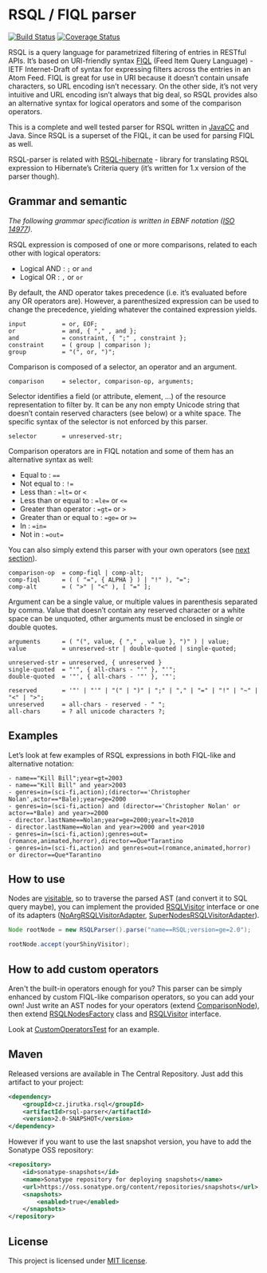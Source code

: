 RSQL / FIQL parser
==================
[![Build Status](https://travis-ci.org/jirutka/rsql-parser.png)](https://travis-ci.org/jirutka/rsql-parser) [![Coverage Status](https://coveralls.io/repos/jirutka/rsql-parser/badge.png)](https://coveralls.io/r/jirutka/rsql-parser)

RSQL is a query language for parametrized filtering of entries in RESTful APIs. It’s based on URI-friendly syntax
[FIQL](http://tools.ietf.org/html/draft-nottingham-atompub-fiql-00) (Feed Item Query Language) - IETF Internet-Draft of
syntax for expressing filters across the entries in an Atom Feed. FIQL is great for use in URI because it doesn’t
contain unsafe characters, so URL encoding isn’t necessary. On the other side, it’s not very intuitive and URL encoding
isn’t always that big deal, so RSQL provides also an alternative syntax for logical operators and some of the comparison
operators.

This is a complete and well tested parser for RSQL written in [JavaCC](http://javacc.java.net/) and Java. Since RSQL is
a superset of the FIQL, it can be used for parsing FIQL as well.

RSQL-parser is related with [RSQL-hibernate](https://github.com/jirutka/rsql-hibernate) - library for translating RSQL
expression to Hibernate’s Criteria query (it’s written for 1.x version of the parser though).


Grammar and semantic
--------------------
_The following grammar specification is written in EBNF notation ([ISO 14977](http://www.cl.cam.ac.uk/~mgk25/iso-14977.pdf))._

RSQL expression is composed of one or more comparisons, related to each other with logical operators:

* Logical AND : `;` or ` and `
* Logical OR : `,` or ` or `

By default, the AND operator takes precedence (i.e. it’s evaluated before any OR operators are). However, a
parenthesized expression can be used to change the precedence, yielding whatever the contained expression yields.

    input          = or, EOF;
    or             = and, { "," , and };
    and            = constraint, { ";" , constraint };
    constraint     = ( group | comparison );
    group          = "(", or, ")";

Comparison is composed of a selector, an operator and an argument.

    comparison     = selector, comparison-op, arguments;

Selector identifies a field (or attribute, element, …) of the resource representation to filter by. It can be any non
empty Unicode string that doesn’t contain reserved characters (see below) or a white space. The specific syntax of the
selector is not enforced by this parser.

    selector       = unreserved-str;

Comparison operators are in FIQL notation and some of them has an alternative syntax as well:

* Equal to : `==`
* Not equal to : `!=`
* Less than : `=lt=` or `<`
* Less than or equal to : `=le=` or `<=`
* Greater than operator : `=gt=` or `>`
* Greater than or equal to : `=ge=` or `>=`
* In : `=in=`
* Not in : `=out=`

You can also simply extend this parser with your own operators (see [next section](#how-to-add-custom-operators)).

    comparison-op  = comp-fiql | comp-alt;
    comp-fiql      = ( ( "=", { ALPHA } ) | "!" ), "=";
    comp-alt       = ( ">" | "<" ), [ "=" ];

Argument can be a single value, or multiple values in parenthesis separated by comma. Value that doesn’t contain any
reserved character or a white space can be unquoted, other arguments must be enclosed in single or double quotes.

    arguments      = ( "(", value, { "," , value }, ")" ) | value;
    value          = unreserved-str | double-quoted | single-quoted;

    unreserved-str = unreserved, { unreserved }
    single-quoted  = "'", { all-chars - "'" }, "'";
    double-quoted  = '"', { all-chars - '"' }, '"';

    reserved       = '"' | "'" | "(" | ")" | ";" | "," | "=" | "!" | "~" | "<" | ">";
    unreserved     = all-chars - reserved - " ";
    all-chars      = ? all unicode characters ?;


Examples
--------

Let’s look at few examples of RSQL expressions in both FIQL-like and alternative notation:

    - name=="Kill Bill";year=gt=2003
    - name=="Kill Bill" and year>2003
    - genres=in=(sci-fi,action);(director=='Christopher Nolan',actor==*Bale);year=ge=2000
    - genres=in=(sci-fi,action) and (director=='Christopher Nolan' or actor==*Bale) and year>=2000
    - director.lastName==Nolan;year=ge=2000;year=lt=2010
    - director.lastName==Nolan and year>=2000 and year<2010
    - genres=in=(sci-fi,action);genres=out=(romance,animated,horror),director==Que*Tarantino
    - genres=in=(sci-fi,action) and genres=out=(romance,animated,horror) or director==Que*Tarantino


How to use
----------

Nodes are [visitable](http://en.wikipedia.org/wiki/Visitor_pattern), so to traverse the parsed AST (and convert it to
SQL query maybe), you can implement the provided [RSQLVisitor] interface or one of its adapters
([NoArgRSQLVisitorAdapter], [SuperNodesRSQLVisitorAdapter]).

```java
Node rootNode = new RSQLParser().parse("name==RSQL;version=ge=2.0");

rootNode.accept(yourShinyVisitor);
```


How to add custom operators
---------------------------

Aren't the built-in operators enough for you? This parser can be simply enhanced by custom FIQL-like comparison
operators, so you can add your own! Just write an AST nodes for your operators (extend [ComparisonNode]), then extend
[RSQLNodesFactory] class and [RSQLVisitor] interface.

Look at [CustomOperatorsTest] for an example.


Maven
-----

Released versions are available in The Central Repository. Just add this artifact to your project:

```xml
<dependency>
    <groupId>cz.jirutka.rsql</groupId>
    <artifactId>rsql-parser</artifactId>
    <version>2.0-SNAPSHOT</version>
</dependency>
```

However if you want to use the last snapshot version, you have to add the Sonatype OSS repository:

```xml
<repository>
    <id>sonatype-snapshots</id>
    <name>Sonatype repository for deploying snapshots</name>
    <url>https://oss.sonatype.org/content/repositories/snapshots</url>
    <snapshots>
        <enabled>true</enabled>
    </snapshots>
</repository>
```


License
-------

This project is licensed under [MIT license](http://opensource.org/licenses/MIT).


[ComparisonNode]: src/main/java/cz/jirutka/rsql/parser/ast/ComparisonNode.java
[RSQLNodesFactory]: src/main/java/cz/jirutka/rsql/parser/ast/RSQLNodesFactory.java
[RSQLVisitor]: src/main/java/cz/jirutka/rsql/parser/ast/RSQLVisitor.java
[NoArgRSQLVisitorAdapter]: src/main/java/cz/jirutka/rsql/parser/ast/NoArgRSQLVisitorAdapter.java
[SuperNodesRSQLVisitorAdapter]: src/main/java/cz/jirutka/rsql/parser/ast/SuperNodesRSQLVisitorAdapter.java
[CustomOperatorsTest]: src/test/groovy/cz/jirutka/rsql/parser/CustomOperatorsTest.groovy

